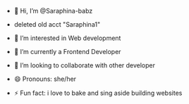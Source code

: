 - 👋 Hi, I’m @Saraphina-babz
-    deleted old acct "Saraphina1"
- 👀 I’m interested in Web development
- 🌱 I’m currently a Frontend Developer
- 💞️ I’m looking to collaborate with other developer

- 😄 Pronouns: she/her
- ⚡ Fun fact: i love to bake and sing aside building websites

<!---
Saraphina-babz/Saraphina-babz is a ✨ special ✨ repository because its `README.md` (this file) appears on your GitHub profile.
You can click the Preview link to take a look at your changes.
--->
